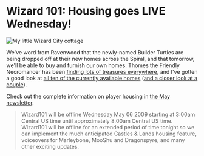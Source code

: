 # Wizard 101: Housing goes LIVE Wednesday!

![My little Wizard City cottage](http://westkarana.com/wp-content/uploads/2009/05/wizardgraphicalclient-2009-05-05-22-09-21-98.jpg "My little Wizard City cottage")

We've word from Ravenwood that the newly-named Builder Turtles are being dropped off at their new homes across the Spiral, and that tomorrow, we'll be able to buy and furnish our own homes. Thomes the Friendly Necromancer has been [finding lots of treasures everywhere](http://thefriendlynecromancer.blogspot.com/search/label/House%20Item%20of%20the%20Day), and I've gotten a good look at [all ten of the currently available homes](http://westkarana.com/index.php/2009/04/26/wizard-101-all-ten-player-houses/) ([and a closer look at a couple](http://westkarana.com/index.php/2009/04/23/wizard-101-player-housing-on-test/)).

Check out the complete information on player housing in [the May newsletter](https://www.wizard101.com/site/home2/wizard101/page_8ad6a4042100700b01211200afe1031f).


> Wizard101 will be offline Wednesday May 06 2009 starting at 3:00am Central US time until approximately 8:00am Central US time.
Wizard101 will be offline for an extended period of time tonight so we can implement the much anticipated Castles & Lands housing feature, voiceovers for Marleybone, MooShu and Dragonspyre, and many other exciting updates.




